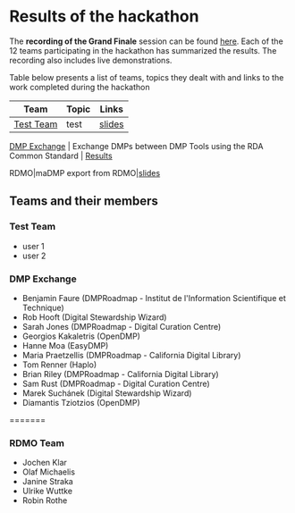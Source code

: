 # Results of the hackathon

The **recording of the Grand Finale** session can be found [here](https://us02web.zoom.us/rec/share/vu1eaJPC9iBLW6f_0WPTVKAPEIHjeaa81XdLr6AIzk9DuI-BNpsuKlpL4tz9Dt2B?startTime=1590757696000). Each of the 12 teams participating in the hackathon has summarized the results. The recording also includes live demonstrations.

Table below presents a list of teams, topics they dealt with and links to the work completed during the hackathon

Team | Topic | Links
-|-|-
[Test Team](#Test_Team) | test| [slides]()

[DMP Exchange](#DMP_Exchange) | Exchange DMPs between DMP Tools using the RDA Common Standard | [Results](https://docs.google.com/document/d/1AOpCpetQLZNPFr0aC2UqJG9AzYOR3b2x/edit#)

RDMO|maDMP export from RDMO|[slides](https://docs.google.com/presentation/d/17Q0yrQz1G-SM7SrxWmJ2FyID8BKOORGaUYVvN7B7vFM/edit#slide=id.p)





## Teams and their members

### Test Team
* user 1
* user 2


### DMP Exchange
* Benjamin Faure (DMPRoadmap - Institut de l'Information Scientifique et Technique)
* Rob Hooft (Digital Stewardship Wizard)
* Sarah Jones (DMPRoadmap - Digital Curation Centre)
* Georgios Kakaletris (OpenDMP)
* Hanne Moa (EasyDMP)
* Maria Praetzellis (DMPRoadmap - California Digital Library)
* Tom Renner (Haplo)
* Brian Riley (DMPRoadmap - California Digital Library)
* Sam Rust (DMPRoadmap - Digital Curation Centre)
* Marek Suchánek (Digital Stewardship Wizard)
* Diamantis Tziotzios (OpenDMP)

=======
### RDMO Team
* Jochen Klar
* Olaf Michaelis
* Janine Straka
* Ulrike Wuttke
* Robin Rothe


